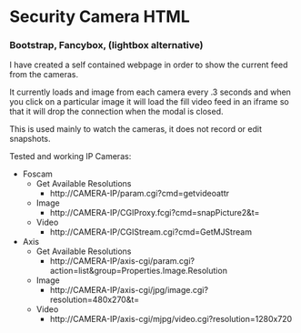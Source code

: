 <h1>Security Camera HTML</h1>
<h3>Bootstrap, Fancybox, (lightbox alternative)</h3>

I have created a self contained webpage in order to show the current feed from the cameras.

It currently loads and image from each camera every .3 seconds and when you click on a particular image it will load the fill video feed in an iframe so that it will drop the connection when the modal is closed.

This is used mainly to watch the cameras, it does not record or edit snapshots.

Tested and working IP Cameras:

- Foscam
  - Get Available Resolutions
    - http://CAMERA-IP/param.cgi?cmd=getvideoattr
  - Image
    - http://CAMERA-IP/CGIProxy.fcgi?cmd=snapPicture2&t=
  - Video
    - http://CAMERA-IP/CGIStream.cgi?cmd=GetMJStream
- Axis
  - Get Available Resolutions
    - http://CAMERA-IP/axis-cgi/param.cgi?action=list&group=Properties.Image.Resolution
  - Image
    - http://CAMERA-IP/axis-cgi/jpg/image.cgi?resolution=480x270&t=
  - Video
    - http://CAMERA-IP/axis-cgi/mjpg/video.cgi?resolution=1280x720
